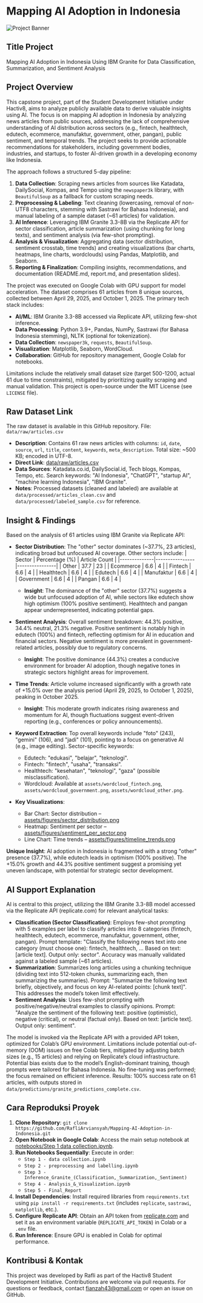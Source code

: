 # Mapping AI Adoption in Indonesia

![Project Banner]((https://github.com/RafliArviansyah/Mapping-AI-Adoption-in-Indonesia/blob/main/assets/sector_distribution.png))

## Title Project
Mapping AI Adoption in Indonesia Using IBM Granite for Data Classification, Summarization, and Sentiment Analysis

## Project Overview
This capstone project, part of the Student Development Initiative under Hactiv8, aims to analyze publicly available data to derive valuable insights using AI. The focus is on mapping AI adoption in Indonesia by analyzing news articles from public sources, addressing the lack of comprehensive understanding of AI distribution across sectors (e.g., fintech, healthtech, edutech, ecommerce, manufaktur, government, other, pangan), public sentiment, and temporal trends. The project seeks to provide actionable recommendations for stakeholders, including government bodies, industries, and startups, to foster AI-driven growth in a developing economy like Indonesia.

The approach follows a structured 5-day pipeline:
1. **Data Collection**: Scraping news articles from sources like Katadata, DailySocial, Kompas, and Tempo using the `newspaper3k` library, with `BeautifulSoup` as a fallback for custom scraping needs.
2. **Preprocessing & Labeling**: Text cleaning (lowercasing, removal of non-UTF8 characters, stemming with Sastrawi for Bahasa Indonesia), and manual labeling of a sample dataset (~61 articles) for validation.
3. **AI Inference**: Leveraging IBM Granite 3.3-8B via the Replicate API for sector classification, article summarization (using chunking for long texts), and sentiment analysis (via few-shot prompting).
4. **Analysis & Visualization**: Aggregating data (sector distribution, sentiment crosstab, time trends) and creating visualizations (bar charts, heatmaps, line charts, wordclouds) using Pandas, Matplotlib, and Seaborn.
5. **Reporting & Finalization**: Compiling insights, recommendations, and documentation (README.md, report.md, and presentation slides).

The project was executed on Google Colab with GPU support for model acceleration. The dataset comprises 61 articles from 8 unique sources, collected between April 29, 2025, and October 1, 2025. The primary tech stack includes:
- **AI/ML**: IBM Granite 3.3-8B accessed via Replicate API, utilizing few-shot inference.
- **Data Processing**: Python 3.9+, Pandas, NumPy, Sastrawi (for Bahasa Indonesia stemming), NLTK (optional for tokenization).
- **Data Collection**: `newspaper3k`, `requests`, `BeautifulSoup`.
- **Visualization**: Matplotlib, Seaborn, WordCloud.
- **Collaboration**: GitHub for repository management, Google Colab for notebooks.

Limitations include the relatively small dataset size (target 500-1200, actual 61 due to time constraints), mitigated by prioritizing quality scraping and manual validation. This project is open-source under the MIT License (see `LICENSE` file).

## Raw Dataset Link
The raw dataset is available in this GitHub repository. File: `data/raw/articles.csv`  
- **Description**: Contains 61 raw news articles with columns: `id`, `date`, `source`, `url`, `title`, `content`, `keywords`, `meta_description`. Total size: ~500 KB; encoded in UTF-8.
- **Direct Link**: [data/raw/articles.csv](https://github.com/RafliArviansyah/Mapping-AI-Adoption-in-Indonesia/blob/main/data/raw/articles_raw_cleaned.csv)  
- **Data Sources**: Katadata.co.id, DailySocial.id, Tech blogs, Kompas, Tempo, etc. Search keywords: "AI Indonesia", "ChatGPT", "startup AI", "machine learning Indonesia", "IBM Granite".
- **Notes**: Processed datasets (cleaned and labeled) are available at `data/processed/articles_clean.csv` and `data/processed/labeled_sample.csv` for reference.

## Insight & Findings
Based on the analysis of 61 articles using IBM Granite via Replicate API:
- **Sector Distribution**: The "other" sector dominates (~37.7%, 23 articles), indicating broad but unfocused AI coverage. Other sectors include:
  | Sector       | Percentage (%) | Article Count |
  |--------------|----------------|----------------|
  | Other        | 37.7           | 23            |
  | Ecommerce    | 6.6            | 4             |
  | Fintech      | 6.6            | 4             |
  | Healthtech   | 6.6            | 4             |
  | Edutech      | 6.6            | 4             |
  | Manufaktur   | 6.6            | 4             |
  | Government   | 6.6            | 4             |
  | Pangan       | 6.6            | 4             |
  - **Insight**: The dominance of the "other" sector (37.7%) suggests a wide but unfocused adoption of AI, while sectors like edutech show high optimism (100% positive sentiment). Healthtech and pangan appear underrepresented, indicating potential gaps.

- **Sentiment Analysis**: Overall sentiment breakdown: 44.3% positive, 34.4% neutral, 21.3% negative. Positive sentiment is notably high in edutech (100%) and fintech, reflecting optimism for AI in education and financial sectors. Negative sentiment is more prevalent in government-related articles, possibly due to regulatory concerns.
  - **Insight**: The positive dominance (44.3%) creates a conducive environment for broader AI adoption, though negative tones in strategic sectors highlight areas for improvement.

- **Time Trends**: Article volume increased significantly with a growth rate of +15.0% over the analysis period (April 29, 2025, to October 1, 2025), peaking in October 2025.
  - **Insight**: This moderate growth indicates rising awareness and momentum for AI, though fluctuations suggest event-driven reporting (e.g., conferences or policy announcements).

- **Keyword Extraction**: Top overall keywords include "foto" (243), "gemini" (106), and "jadi" (101), pointing to a focus on generative AI (e.g., image editing). Sector-specific keywords:
  - Edutech: "edukasi", "belajar", "teknologi".
  - Fintech: "fintech", "usaha", "transaksi".
  - Healthtech: "kesehatan", "teknologi", "gaza" (possible misclassification).
  - Wordcloud: Available at `assets/wordcloud_fintech.png`, `assets/wordcloud_government.png`, `assets/wordcloud_other.png`.

- **Key Visualizations**:
  - Bar Chart: Sector distribution – [assets/figures/sector_distribution.png](https://github.com/RafliArviansyah/Mapping-AI-Adoption-in-Indonesia/blob/main/assets/sector_distribution.png)
  - Heatmap: Sentiment per sector – [assets/figures/sentiment_per_sector.png](https://github.com/RafliArviansyah/Mapping-AI-Adoption-in-Indonesia/blob/main/assets/sentiment_heatmap.png)
  - Line Chart: Time trends – [assets/figures/timeline_trends.png](https://github.com/RafliArviansyah/Mapping-AI-Adoption-in-Indonesia/blob/main/assets/timeline_trends.png)

**Unique Insight**: AI adoption in Indonesia is fragmented with a strong "other" presence (37.7%), while edutech leads in optimism (100% positive). The +15.0% growth and 44.3% positive sentiment suggest a promising yet uneven landscape, with potential for strategic sector development.

## AI Support Explanation
AI is central to this project, utilizing the IBM Granite 3.3-8B model accessed via the Replicate API (replicate.com) for relevant analytical tasks:
- **Classification (Sector Classification)**: Employs few-shot prompting with 5 examples per label to classify articles into 8 categories (fintech, healthtech, edutech, ecommerce, manufaktur, government, other, pangan). Prompt template: "Classify the following news text into one category (must choose one): fintech, healthtech, ... Based on text: [article text]. Output only: sector". Accuracy was manually validated against a labeled sample (~61 articles).
- **Summarization**: Summarizes long articles using a chunking technique (dividing text into 512-token chunks, summarizing each, then summarizing the summaries). Prompt: "Summarize the following text briefly, objectively, and focus on key AI-related points: [chunk text]". This addresses the model’s token limit effectively.
- **Sentiment Analysis**: Uses few-shot prompting with positive/negative/neutral examples to classify opinions. Prompt: "Analyze the sentiment of the following text: positive (optimistic), negative (critical), or neutral (factual only). Based on text: [article text]. Output only: sentiment".

The model is invoked via the Replicate API with a provided API token, optimized for Colab’s GPU environment. Limitations include potential out-of-memory (OOM) issues on free Colab tiers, mitigated by adjusting batch sizes (e.g., 15 articles) and relying on Replicate’s cloud infrastructure. Potential bias exists due to the model’s English-dominant training, though prompts were tailored for Bahasa Indonesia. No fine-tuning was performed; the focus remained on efficient inference. Results: 100% success rate on 61 articles, with outputs stored in `data/predictions/granite_predictions_complete.csv`.

## Cara Reproduksi Proyek
1. **Clone Repository**: `git clone https://github.com/RafliArviansyah/Mapping-AI-Adoption-in-Indonesia.git`
2. **Open Notebook in Google Colab**: Access the main setup notebook at [notebooks/Step 1 data collection.ipynb](https://github.com/RafliArviansyah/Mapping-AI-Adoption-in-Indonesia/blob/main/Notebooks/Step%201%20-%20data%20collection.ipynb).
3. **Run Notebooks Sequentially**: Execute in order:  
   - `Step 1 - data collection.ipynb`  
   - `Step 2 - preprocessing and labelling.ipynb`  
   - `Step 3 - Inference_Granite_(Classification,_Summarization,_Sentiment)`  
   - `Step 4 - Analysis_&_Visualization.ipynb`  
   - `Step 5 - Final_Report`
4. **Install Dependencies**: Install required libraries from `requirements.txt` using `pip install -r requirements.txt` (includes `replicate`, `sastrawi`, `matplotlib`, etc.).
5. **Configure Replicate API**: Obtain an API token from [replicate.com](https://replicate.com) and set it as an environment variable (`REPLICATE_API_TOKEN`) in Colab or a `.env` file.
6. **Run Inference**: Ensure GPU is enabled in Colab for optimal performance.

## Kontribusi & Kontak
This project was developed by Rafli as part of the Hactiv8 Student Development Initiative. Contributions are welcome via pull requests. For questions or feedback, contact fianzah43@gmail.com or open an issue on GitHub.
